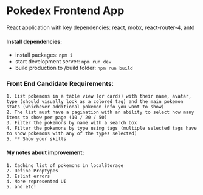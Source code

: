 # Pokedex Frontend App

React application with key dependencies: react, mobx, react-router-4, antd

#### Install dependencies:

-   install packages: `npm i`
-   start development server: `npm run dev`
-   build production to /build folder: `npm run build`

### Front End Candidate Requirements:

    1. List pokemons in a table view (or cards) with their name, avatar, type (should visually look as a colored tag) and the main pokemon stats (whichever additional pokemon info you want to show)
    2. The list must have a pagination with an ability to select how many items to show per page (10 / 20 / 50)
    3. Filter the pokemons by name with a search box
    4. Filter the pokemons by type using tags (multiple selected tags have to show pokemons with any of the types selected)
    5. ** Show your skills

#### My notes about improvement:

    1. Caching list of pokemons in localStorage
    2. Define Proptypes
    3. Eslint errors
    4. More represented UI
    5. and etc!
